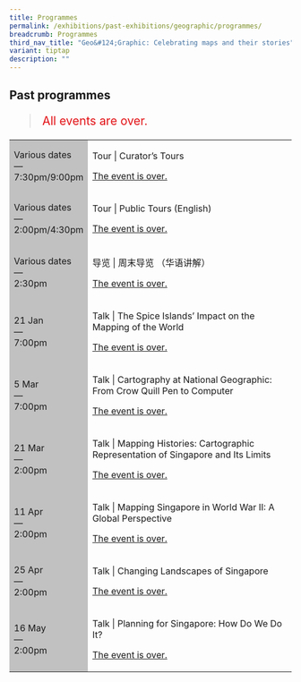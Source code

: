 ```yaml
---
title: Programmes
permalink: /exhibitions/past-exhibitions/geographic/programmes/
breadcrumb: Programmes
third_nav_title: "Geo&#124;Graphic: Celebrating maps and their stories"
variant: tiptap
description: ""
---
```

<section class="section__progs">

<div class="container__description">
    <div class="row">
        <div class="col is-10-mobile">

<h2>Past programmes</h2>

<blockquote style="color: #E21216; font-size: 150%;">All events are over.</blockquote>

<table class="table table-v">
    <tbody><tr>
        <td style="background-color: #c1c1c1;">Various dates<br>
            —<br>
            7:30pm/9:00pm</td>
        <td>
            <p>Tour | Curator’s Tours</p>
            <p><a href="/programmes/geographic/curator-tours/">The event is over.</a></p>
        </td>
    </tr>    
    <tr>
        <td style="background-color: #c1c1c1;">Various dates<br>
            —<br>
            2:00pm/4:30pm</td>
        <td>
            <p>Tour | Public Tours (English)</p>
            <p><a href="/programmes/geographic/public-tours/">The event is over.</a></p>
        </td>
    </tr>    
    <tr>
        <td style="background-color: #c1c1c1;">Various dates<br>
            —<br>
            2:30pm</td>
        <td>
            <p>导览 | 周末导览 （华语讲解）</p>
            <p><a href="/programmes/geographic/public-tours/">The event is over.</a></p>
        </td>
    </tr>     
    <tr>
        <td style="background-color: #c1c1c1;">21 Jan<br>
            —<br>
            7:00pm</td>
        <td>
            <p>Talk | The Spice Islands’ Impact on the Mapping of the World</p>
            <p><a href="/programmes/geographic/20150121-talk/">The event is over.</a></p>
        </td>
    </tr>      
    <tr>
        <td style="background-color: #c1c1c1;">5 Mar<br>
            —<br>
            7:00pm</td>
        <td>
            <p>Talk | Cartography at National Geographic: From Crow Quill Pen to Computer</p>
            <p><a href="/programmes/geographic/20150305-talk/">The event is over.</a></p>
        </td>
    </tr>    
    <tr>
        <td style="background-color: #c1c1c1;">21 Mar<br>
            —<br>
            2:00pm</td>
        <td>
            <p>Talk | Mapping Histories: Cartographic Representation of Singapore and Its Limits</p>
            <p><a href="/programmes/geographic/20150321-talk/">The event is over.</a></p>
        </td>
    </tr>     
    <tr>
        <td style="background-color: #c1c1c1;">11 Apr<br>
            —<br>
            2:00pm</td>
        <td>
            <p>Talk | Mapping Singapore in World War II: A Global Perspective</p>
            <p><a href="/programmes/geographic/20150411-talk/">The event is over.</a></p>
        </td>
    </tr>     
    <tr>
        <td style="background-color: #c1c1c1;">25 Apr<br>
            —<br>
            2:00pm</td>
        <td>
            <p>Talk | Changing Landscapes of Singapore</p>
            <p><a href="/programmes/geographic/20150425-talk/">The event is over.</a></p>
        </td>
    </tr>    
    <tr>
        <td style="background-color: #c1c1c1;">16 May<br>
            —<br>
            2:00pm</td>
        <td>
            <p>Talk | Planning for Singapore: How Do We Do It?</p>
            <p><a href="/programmes/geographic/20150516-talk/">The event is over.</a></p>
        </td>
    </tr>    
</tbody></table>
        </div>
    </div>
</div>
</section>
